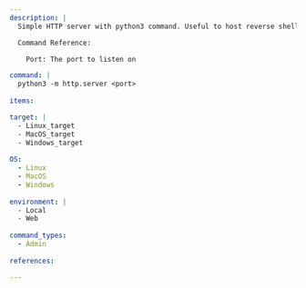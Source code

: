 ```yaml
---
description: |
  Simple HTTP server with python3 command. Useful to host reverse shell files or other useful things.

  Command Reference:

    Port: The port to listen on

command: |
  python3 -m http.server <port>
  
items:

target: |
  - Linux_target
  - MacOS_target
  - Windows_target
  
OS:
  - Linux
  - MacOS
  - Windows
  
environment: |
  - Local
  - Web
  
command_types:
  - Admin
  
references:

---
```

